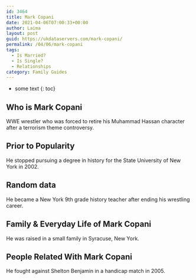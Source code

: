 ```yaml
---
id: 3464
title: Mark Copani
date: 2021-04-06T07:00:33+00:00
author: Laima
layout: post
guid: https://ukdataservers.com/mark-copani/
permalink: /04/06/mark-copani
tags:
  - Is Married?
  - Is Single?
  - Relationships
category: Family Guides
---
```


* some text
{: toc}


## Who is Mark Copani
                  
                  
                  
WWE wrestler who was forced to retire his Muhammad Hassan character after a terrorism theme controversy.
                  
              
            
              
            
                
                
                
## Prior to Popularity
                  
                  
                  
He stopped pursuing a degree in history for the State University of New York in 2002.
                  
              
            
              
            
                
                
                
## Random data
                  
                  
                  
He became a New York 9th grade history teacher after ending his wrestling career.
                  
              
            
              
            
                
                
                
## Family & Everyday Life of Mark Copani
                  
                  
                  
He was raised in a small family in Syracuse, New York.
                  
              
            
              
            
                
                
                
## People Related With Mark Copani
                  
                  
                  
He fought against Shelton Benjamin in a handicap match in 2005.
                  
              
            
              
            
                
              
            
              
              
            
            
              
            
          
          
          